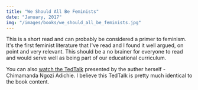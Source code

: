 ```yaml
---
title: "We Should All Be Feminists"
date: "January, 2017"
img: "/images/books/we_should_all_be_feminists.jpg"
---
```


This is a short read and can probably be considered a primer to feminism. It's the first feminist literature that I've read and I found it well argued, on point and very relevant. This should be a no brainer for everyone to read and would serve well as being part of our educational curriculum.

You can also [watch the TedTalk](http://ed.ted.com/on/WwTf6rSB) presented by the auther herself - Chimamanda Ngozi Adichie. I believe this TedTalk is pretty much identical to the book content.